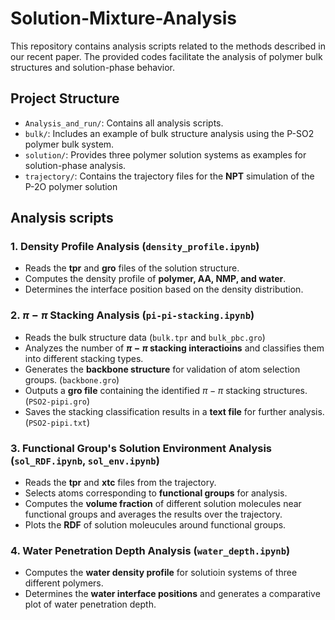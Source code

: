 #  Solution-Mixture-Analysis
This repository contains analysis scripts related to the methods described in our recent paper. The provided codes facilitate the analysis of polymer bulk structures and solution-phase behavior.

##  Project Structure
-  ```Analysis_and_run/```: Contains all analysis scripts.
-  ```bulk/```: Includes an example of bulk structure analysis using the P-SO2 polymer bulk system.
-  ```solution/```: Provides three polymer solution systems as examples for solution-phase analysis.
-  ```trajectory/```: Contains the trajectory files for the **NPT** simulation of the P-2O polymer solution

##  Analysis scripts
###  1. Density Profile Analysis (```density_profile.ipynb```)
-  Reads the **tpr** and **gro** files of the solution structure.
-  Computes the density profile of **polymer, AA, NMP, and water**.
-  Determines the interface position based on the density distribution.
###  2.  $\pi-\pi$ Stacking Analysis (```pi-pi-stacking.ipynb```)
-  Reads the bulk structure data (```bulk.tpr``` and ```bulk_pbc.gro```)
-  Analyzes the number of **$\pi-\pi$ stacking interactioins** and classifies them into different stacking types.
-  Generates the **backbone structure** for validation of atom selection groups. (```backbone.gro```)
-  Outputs a **gro file** containing the identified $\pi-\pi$ stacking structures. (```PSO2-pipi.gro```)
-  Saves the stacking classification results in a **text file** for further analysis. (```PSO2-pipi.txt```)
###  3.  Functional Group's Solution Environment Analysis (```sol_RDF.ipynb```, ```sol_env.ipynb```)
-  Reads the **tpr** and **xtc** files from the trajectory.
-  Selects atoms corresponding to **functional groups** for analysis.
-  Computes the **volume fraction** of different solution molecules near functional groups and averages the results over the trajectory.
-  Plots the **RDF** of solution moleucules around functional groups.
###  4.  Water Penetration Depth Analysis (```water_depth.ipynb```)
-  Computes the **water density profile** for solutioin systems of three different polymers.
-  Determines the **water interface positions** and generates a comparative plot of water penetration depth.

